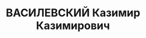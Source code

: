 ---
title: ВАСИЛЕВСКИЙ Казимир Казимирович
description: '1905, Польща, поляк, освіта н/вища, прож.: м. Алчевськ, студент Московської
  промакадемії ім. Сталіна

  Військовою колегією Верховного суду СРСР 2 січня 1938 р. засуджений до розстрілу.
  Страчений 2 січня 1938 р.

  Реабілітований у 1957 р.'
---